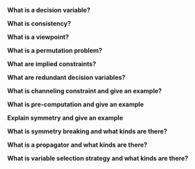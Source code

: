 **What is a decision variable?**

**What is consistency?**

**What is a viewpoint?**

**What is a permutation problem?**

**What are implied constraints?**

**What are redundant decision variables?**

**What is channeling constraint and give an example?**

**What is pre-computation and give an example**

**Explain symmetry and give an example**

**What is symmetry breaking and what kinds are there?**

**What is a propagator and what kinds are there?**

**What is variable selection strategy and what kinds are there?**